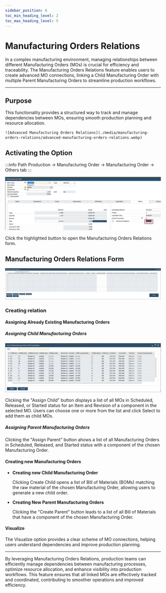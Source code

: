 ```yaml
---
sidebar_position: 6
toc_min_heading_level: 2
toc_max_heading_level: 5
---
```


# Manufacturing Orders Relations

In a complex manufacturing environment, managing relationships between different Manufacturing Orders (MOs) is crucial for efficiency and traceability. The Manufacturing Orders Relations feature enables users to create advanced MO connections, linking a Child Manufacturing Order with multiple Parent Manufacturing Orders to streamline production workflows.

---

## Purpose

This functionality provides a structured way to track and manage dependencies between MOs, ensuring smooth production planning and resource allocation.

    ![Advanced Manufacturing Orders Relations](./media/manufacturing-orders-relations/advanced-manufacturing-orders-relations.webp)

## Activating the Option

:::info Path
Production → Manufacturing Order → Manufacturing Order → Others tab
:::

![Checkbox](./media/manufacturing-orders-relations/manufacturing-orders-relations-checkbox.webp)

Click the highlighted button to open the Manufacturing Orders Relations form.

## Manufacturing Orders Relations Form

![Form](./media/manufacturing-orders-relations/manufacturing-orders-relations-form.webp)

### Creating relation

#### Assigning Already Existing Manufacturing Orders

##### Assigning Child Manufacturing Orders

![List](./media/manufacturing-orders-relations/list-of-manufacturing-order-child-candidates.webp)

Clicking the "Assign Child" button displays a list of all MOs in Scheduled, Released, or Started status for an Item and Revision of a component in the selected MO. Users can choose one or more from the list and click Select to add them as child MOs.

##### Assigning Parent Manufacturing Orders

Clicking the "Assign Parent" button ahows a list of all Manufacturing Orders in Scheduled, Released, and Started status with a component of the chosen Manufacturing Order.

#### Creating new Manufacturing Orders

- **Creating new Child Manufacturing Order**

    Clicking Create Child opens a list of Bill of Materials (BOMs) matching the raw material of the chosen Manufacturing Order, allowing users to generate a new child order.

- **Creating New Parent Manufacturing Orders**

    Clicking the "Create Parent" button leads to a list of all Bill of Materials that have a component of the chosen Manufacturing Order.

#### Visualize

The Visualize option provides a clear scheme of MO connections, helping users understand dependencies and improve production planning.

---
By leveraging Manufacturing Orders Relations, production teams can efficiently manage dependencies between manufacturing processes, optimize resource allocation, and enhance visibility into production workflows. This feature ensures that all linked MOs are effectively tracked and coordinated, contributing to smoother operations and improved efficiency.
